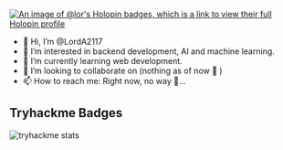 [![An image of @lor's Holopin badges, which is a link to view their full Holopin profile](https://holopin.me/lor)](https://holopin.io/@lor)
- 👋 Hi, I’m @LordA2117
- 👀 I’m interested in backend development, AI and machine learning.
- 🌱 I’m currently learning web development.
- 💞️ I’m looking to collaborate on (nothing as of now 🥲 )
- 📫 How to reach me: Right now, no way 🥲...

<!---
LordA2117/LordA2117 is a ✨ special ✨ repository because its `README.md` (this file) appears on your GitHub profile.
You can click the Preview link to take a look at your changes.
--->

## Tryhackme Badges
![tryhackme stats](https://raw.githubusercontent.com/LordA2117/LordA2117/master/assets/thm_propic.png)
